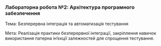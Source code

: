 ### Лабораторна робота №2: Архітектура програмного забезпечення
Тема:
Безперервна інтеграція та автоматизація тестування

Мета:
Реалізація практики безперервної інтеграції, закріплення навичок використання патерна ін’єкції залежностей для спрощення тестування.
